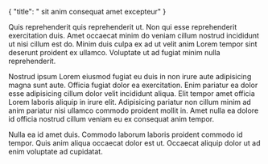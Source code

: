 {
  "title": " sit anim consequat amet excepteur"
}

Quis reprehenderit quis reprehenderit ut. Non qui esse reprehenderit exercitation duis. Amet occaecat minim do veniam cillum nostrud incididunt ut nisi cillum est do. Minim duis culpa ex ad ut velit anim Lorem tempor sint deserunt proident ex ullamco. Voluptate ut ad fugiat minim nulla reprehenderit.

Nostrud ipsum Lorem eiusmod fugiat eu duis in non irure aute adipisicing magna sunt aute. Officia fugiat dolor ea exercitation. Enim pariatur ea dolor esse adipisicing cillum dolor velit incididunt aliqua. Elit tempor amet officia Lorem laboris aliquip in irure elit. Adipisicing pariatur non cillum minim ad anim pariatur nisi ullamco commodo proident mollit in. Amet nulla ea dolore id officia nostrud cillum veniam eu ex consequat anim tempor.

Nulla ea id amet duis. Commodo laborum laboris proident commodo id tempor. Quis anim aliqua occaecat dolor est ut. Occaecat aliquip dolor ut ad enim voluptate ad cupidatat.